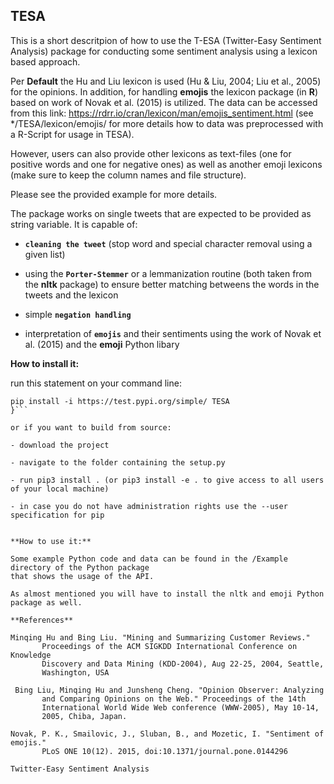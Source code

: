 ## TESA

This is a short descritpion of how to use the T-ESA (Twitter-Easy Sentiment Analysis)
package for conducting some sentiment analysis using a lexicon based approach.

Per **Default** the Hu and Liu lexicon is used (Hu & Liu, 2004; Liu et al., 2005) for the opinions.
In addition, for handling **emojis** the lexicon package (in **R**) based on work of Novak et al. (2015) is utilized. The data
can be accessed from this link:
https://rdrr.io/cran/lexicon/man/emojis_sentiment.html (see */TESA/lexicon/emojis/ for more details how to data was preprocessed with a R-Script
for usage in TESA).

However, users can also provide other lexicons as text-files (one for positive words
and one for negative ones) as well as another emoji lexicons (make sure to keep the column names and file structure).

Please see the provided example for more details.

The package works on single tweets that are expected to be provided as string variable.
It is capable of:

- **`cleaning the tweet`** (stop word and special character removal using a given list)

- using the **`Porter-Stemmer`** or a lemmanization routine (both taken from the **nltk** package) to ensure better matching betweens the words in the tweets and the lexicon

- simple **`negation handling`**

- interpretation of **`emojis`** and their sentiments using the work of Novak et al. (2015) and the **emoji** Python libary

**How to install it:**

run this statement on your command line:

```sh{
pip install -i https://test.pypi.org/simple/ TESA
}```

or if you want to build from source:

- download the project

- navigate to the folder containing the setup.py

- run pip3 install . (or pip3 install -e . to give access to all users of your local machine)

- in case you do not have administration rights use the --user specification for pip


**How to use it:**

Some example Python code and data can be found in the /Example directory of the Python package
that shows the usage of the API.

As almost mentioned you will have to install the nltk and emoji Python package as well.

**References**

Minqing Hu and Bing Liu. "Mining and Summarizing Customer Reviews." 
       Proceedings of the ACM SIGKDD International Conference on Knowledge 
       Discovery and Data Mining (KDD-2004), Aug 22-25, 2004, Seattle, 
       Washington, USA

 Bing Liu, Minqing Hu and Junsheng Cheng. "Opinion Observer: Analyzing 
       and Comparing Opinions on the Web." Proceedings of the 14th 
       International World Wide Web conference (WWW-2005), May 10-14, 
       2005, Chiba, Japan.

Novak, P. K., Smailovic, J., Sluban, B., and Mozetic, I. "Sentiment of emojis."
       PLoS ONE 10(12). 2015, doi:10.1371/journal.pone.0144296 

Twitter-Easy Sentiment Analysis
